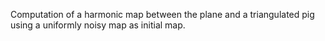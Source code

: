 Computation of a harmonic map between the plane and a triangulated pig using a uniformly noisy map as initial map. 


